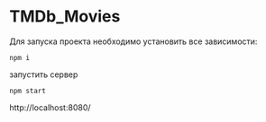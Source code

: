 # TMDb_Movies
Для запуска проекта необходимо установить все зависимости:
```
npm i
```
запустить сервер
```
npm start
```
http://localhost:8080/
